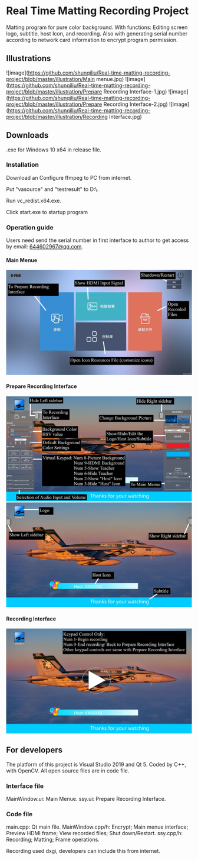 # Real Time Matting Recording Project
Matting program for pure color background. With functions: Editing screen logo, subtitle, host Icon, and recording. Also with generating serial number according to network card information to encrypt program permission.
## Illustrations
![image](https://github.com/shunqiliu/Real-time-matting-recording-project/blob/master/illustration/Main menue.jpg)
![image](https://github.com/shunqiliu/Real-time-matting-recording-project/blob/master/illustration/Prepare Recording Interface-1.jpg)
![image](https://github.com/shunqiliu/Real-time-matting-recording-project/blob/master/illustration/Prepare Recording Interface-2.jpg)
![image](https://github.com/shunqiliu/Real-time-matting-recording-project/blob/master/illustration/Recording Interface.jpg)
## Downloads
.exe for Windows 10 x64 in release file.
### Installation
Download an Configure ffmpeg to PC from internet.

Put "vasource" and "testresult" to D:\\.

Run vc_redist.x64.exe.

Click start.exe to startup program
### Operation guide
Users need send the serial number in first interface to author to get access by email: 644602967@qq.com.
#### Main Menue
![image](https://github.com/shunqiliu/Real-time-matting-recording-project/blob/master/illustration/mm.jpg)
#### Prepare Recording Interface
![image](https://github.com/shunqiliu/Real-time-matting-recording-project/blob/master/illustration/pr.jpg)
![image](https://github.com/shunqiliu/Real-time-matting-recording-project/blob/master/illustration/pr2.jpg)
#### Recording Interface
![image](https://github.com/shunqiliu/Real-time-matting-recording-project/blob/master/illustration/r.jpg)
## For developers
The platform of this project is Visual Studio 2019 and Qt 5. Coded by C++, with OpenCV. All open source files are in code file.
### Interface file
MainWindow.ui: Main Menue.
ssy.ui: Prepare Recording Interface.
### Code file
main.cpp: Qt main file.
MainWindow.cpp/h:  Encrypt; Main menue interface; Preview HDMI frame; View recorded files; Shut down/Restart.
ssy.cpp/h: Recording; Matting; Frame operations.

Recording used dxgi, developers can include this from internet.
